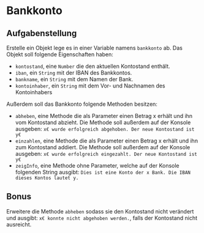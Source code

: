 # Bankkonto

## Aufgabenstellung

Erstelle ein Objekt lege es in einer Variable namens `bankkonto` ab. Das Objekt soll folgende Eigenschaften haben:

-   `kontostand`, eine `Number` die den aktuellen Kontostand enthält.
-   `iban`, ein `String` mit der IBAN des Bankkontos.
-   `bankname`, ein `String` mit dem Namen der Bank.
-   `kontoinhaber`, ein `String` mit dem Vor- und Nachnamen des Kontoinhabers

Außerdem soll das Bankkonto folgende Methoden besitzen:

-   `abheben`, eine Methode die als Parameter einen Betrag x erhält und ihn vom Kontostand abzieht. Die Methode soll außerdem auf der Konsole ausgeben: `x€ wurde erfolgreich abgehoben. Der neue Kontostand ist y€`
-   `einzahlen`, eine Methode die als Parameter einen Betrag x erhält und ihn zum Kontostand addiert. Die Methode soll außerdem auf der Konsole ausgeben: `x€ wurde erfolgreich eingezahlt. Der neue Kontostand ist y€`
- `zeigInfo`, eine Methode ohne Parameter, welche auf der Konsole folgenden String ausgibt: `Dies ist eine Konto der x Bank. Die IBAN dieses Kontos lautet y.`

## Bonus

Erweitere die Methode `abheben` sodass sie den Kontostand nicht verändert und ausgibt: `x€ konnte nicht abgehoben werden.`, falls der Kontostand nicht ausreicht.
